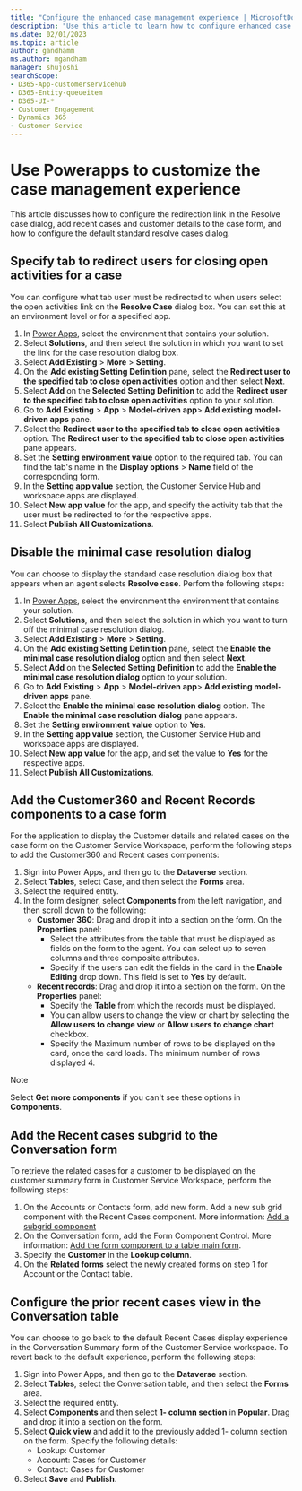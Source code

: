 ```yaml
---
title: "Configure the enhanced case management experience | MicrosoftDocs"
description: "Use this article to learn how to configure enhanced case management "
ms.date: 02/01/2023
ms.topic: article
author: gandhamm
ms.author: mgandham
manager: shujoshi
searchScope:
- D365-App-customerservicehub
- D365-Entity-queueitem
- D365-UI-*
- Customer Engagement
- Dynamics 365
- Customer Service
---
```


# Use Powerapps to customize the case management experience

This article discusses how to configure the redirection link in the Resolve case dialog, add recent cases and customer details to the case form, and how to configure the default standard resolve cases dialog.

## Specify tab to redirect users for closing open activities for a case

You can configure what tab user must be redirected to when users select the open activities link on the  **Resolve Case** dialog box. You can set this at an environment level or for a specified app.

1. In [Power Apps](https://make.preview.powerapps.com/), select the environment that contains your solution.
2. Select **Solutions**, and then select the solution in which you want to set the link for the case resolution dialog box.
4. Select **Add Existing** > **More** > **Setting**.
1. On the **Add existing Setting Definition** pane, select the **Redirect user to the specified tab to close open activities** option and then select **Next**.
1. Select **Add** on the **Selected Setting Definition** to add the **Redirect user to the specified tab to close open activities** option to your solution. 
1.  Go to **Add Existing** > **App** > **Model-driven app**> **Add existing model-driven apps** pane.
1. Select the **Redirect user to the specified tab to close open activities** option. The **Redirect user to the specified tab to close open activities** pane appears.
1. Set the **Setting environment value** option to the required tab. You can find the tab's name in the **Display options** > **Name** field of the corresponding form. 
1. In the **Setting app value** section, the Customer Service Hub and workspace apps are displayed. 
1. Select **New app value** for the app, and specify the activity tab that the user must be redirected to for the respective apps.
1. Select **Publish All Customizations**.


## Disable the minimal case resolution dialog

You can choose to display the standard case resolution dialog box that appears when an agent selects **Resolve case**. Perfom the following steps:

1. In [Power Apps](https://make.preview.powerapps.com/), select the environment the environment that contains your solution.
2. Select **Solutions**, and then select the solution in which you want to turn off the minimal case resolution dialog.
4. Select **Add Existing** > **More** > **Setting**.
1. On the **Add existing Setting Definition** pane, select the **Enable the minimal case resolution dialog** option and then select **Next**.
1. Select **Add** on the **Selected Setting Definition** to add the **Enable the minimal case resolution dialog** option to your solution. 
1.  Go to **Add Existing** > **App** > **Model-driven app**> **Add existing model-driven apps** pane.
1. Select the **Enable the minimal case resolution dialog** option. The **Enable the minimal case resolution dialog** pane appears.
1. Set the **Setting environment value** option to **Yes**.
1. In the **Setting app value** section, the Customer Service Hub and workspace apps are displayed. 
1. Select **New app value** for the app, and set the value to **Yes** for the respective apps.
1. Select **Publish All Customizations**.

## Add the Customer360 and Recent Records components to a case form

For the application to display the Customer details and related cases on the case form on the Customer Service Workspace, perform the following steps to add the Customer360 and Recent cases components:

1. Sign into Power Apps, and then go to the **Dataverse** section. 
1. Select **Tables**, select Case, and then select the **Forms** area.
1. Select the required entity.
1. In the form designer, select **Components** from the left navigation, and then scroll down to the following: 
   - **Customer 360**: Drag and drop it into a section on the form. On the **Properties** panel: 
        - Select the attributes from the table that must be displayed as fields on the form to the agent. You can select up to seven columns and three composite attributes. 
        - Specify if the users can edit the fields in the card in the **Enable Editing** drop down. This field is set to **Yes** by default. 
   - **Recent records**: Drag and drop it into a section on the form. On the **Properties** panel: 
        - Specify the **Table** from which the records must be displayed. 
        - You can allow users to change the view or chart by selecting the **Allow users to change view** or **Allow users to change chart** checkbox.
        - Specify the Maximum number of rows to be displayed on the card, once the card loads. The minimum number of rows displayed 4.

> [!NOTE]
> Select **Get more components** if you can't see these options in **Components**.

## Add the Recent cases subgrid to the Conversation form

To retrieve the related cases for a customer to be displayed on  the customer summary form in Customer Service Workspace, perform the following steps:

1. On the Accounts or Contacts form, add new form. Add a new sub grid component with the Recent Cases component. More information: [Add a subgrid component](/power-apps/maker/model-driven-apps/form-designer-add-configure-subgrid#add-a-subgrid-component)
1.  On the Conversation form, add the Form Component Control. More information: [Add the form component to a table main form](/power-apps/maker/model-driven-apps/form-component-control#add-the-form-component-to-a-table-main-form). 
1. Specify the **Customer** in the **Lookup column**.
1. On the **Related forms** select the newly created forms on step 1 for Account or the Contact table.

## Configure the prior recent cases view in the Conversation table

You can choose to go back to the default Recent Cases display experience in the Conversation Summary form of the Customer Service workspace. To revert back to the default experience, perform the following steps:

1. Sign into Power Apps, and then go to the **Dataverse** section. 
1. Select **Tables**, select the Conversation table, and then select the **Forms** area.
1. Select the required entity.
1. Select **Components** and then select **1- column section** in **Popular**. Drag and drop it into a section on the form.
1. Select **Quick view** and add it to the previously added 1- column section on the form. Specify the following details:
    - Lookup: Customer
    - Account: Cases for Customer
    - Contact: Cases for Customer
1. Select **Save** and **Publish**.
